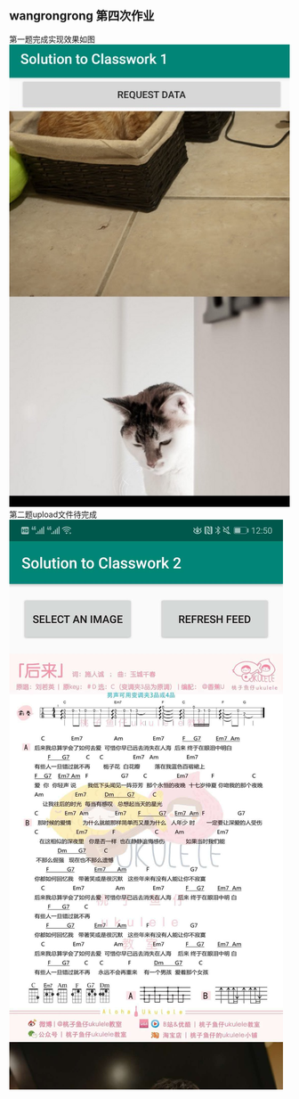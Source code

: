 ## wangrongrong 第四次作业 <br>

第一题完成实现效果如图<br>
![img](/screenshots/2.jpg)<br>
第二题upload文件待完成<br>
![img](/screenshots/3.jpg)


